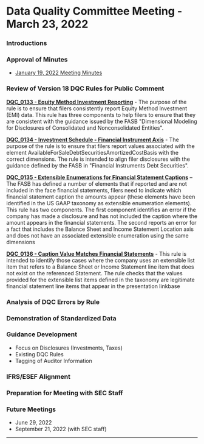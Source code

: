 # Data Quality Committee Meeting - March 23, 2022

### Introductions
  
### Approval of Minutes
  + [January 19, 2022 Meeting Minutes](DRAFTDQCMeetingNotes220119.docx?raw=true)

### Review of Version 18 DQC Rules for Public Comment

**[DQC_0133 - Equity Method Investment Reporting](https://github.com/dataqualitycommittee/dqc_us_rules/blob/v18/docs/DQC_US_0133/DQC_0133.md)** - The purpose of the rule is to ensure that filers consistently report Equity Method Investment (EMI) data.  This rule has three components to help filers to ensure that they are consistent with the guidance issued by the FASB "Dimensional Modeling for Disclosures of Consolidated and Nonconsolidated Entities".

**[DQC_0134 - Investment Schedule - Financial Instrument Axis](https://github.com/dataqualitycommittee/dqc_us_rules/blob/v18/docs/DQC_US_0134/DQC_0134.md)** - The purpose of the rule is to ensure that filers report values associated with the element AvailableForSaleDebtSecuritiesAmortizedCostBasis with the correct dimensions.  The rule is intended to align filer disclosures with the guidance defined by the FASB in "Financial Instruments Debt Securities".

**[DQC_0135 - Extensible Enumerations for Financial Statement Captions](https://github.com/dataqualitycommittee/dqc_us_rules/blob/v18/docs/DQC_US_0135/DQC_0135.md)** – The FASB has defined a number of elements that if reported and are not included in the face financial statements, filers need to indicate which financial statement caption the amounts appear (these elements have been identified in the US GAAP taxonomy as extensible enumeration elements). This rule has two components. The first component identifies an error if the company has made a disclosure and has not included the caption where the amount appears in the financial statements.  The second reports an error for a fact that includes the Balance Sheet and Income Statement Location axis and does not have an associated extensible enumeration using the same dimensions

**[DQC_0136 - Caption Value Matches Financial Statements](https://github.com/dataqualitycommittee/dqc_us_rules/blob/v18/docs/DQC_US_0136/DQC_0136.md)** - This rule is intended to identify those cases where the company uses an extensible list item that refers to a Balance Sheet or  Income Statement  line item that does not exist on the referenced Statement. The rule checks that the values provided for the extensible list items defined in the taxonomy are legitimate financial statement line items that appear in the presentation linkbase

### Analysis of DQC Errors by Rule

### Demonstration of Standardized Data

### Guidance Development
  - Focus on Disclosures (Investments, Taxes)
  - Existing DQC Rules
  - Tagging of Auditor Information

### IFRS/ESEF Alignment

### Preparation for Meeting with SEC Staff

### Future Meetings
  - June 29, 2022
  - September 21, 2022 (with SEC staff)
______________________

